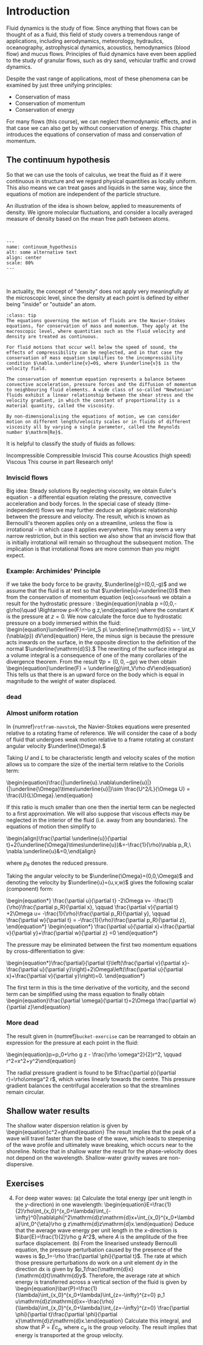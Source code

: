 # Introduction
Fluid dynamics is the study of flow. Since anything that flows can be thought of as a fluid, this field of study covers a tremendous range of applications, including aerodynamics, meteorology, hydraulics, oceanography, astrophysical dynamics, acoustics, hemodynamics (blood flow) and mucus flows. Principles of fluid dynamics have even been applied to the study of granular flows, such as dry sand, vehicular traffic and crowd dynamics.

Despite the vast range of applications, most of these phenomena can be examined by just three unifying principles:

* Conservation of mass
* Conservation of momentum
* Conservation of energy

For many flows (this course), we can neglect thermodynamic effects, and in that case we can also get by without conservation of energy. This chapter introduces the equations of conservation of mass and conservation of momentum.

## The continuum hypothesis

So that we can use the tools of calculus, we treat the fluid as if it were continuous in structure and we regard physical quantities as locally uniform. This also means we can treat gases and liquids in the same way, since the equations of motion are independent of the particle structure.

An illustration of the idea is shown below, applied to measurements of density. We ignore molecular fluctuations, and consider a locally averaged measure of density based on the mean free path between atoms.

<br>

```{image} fluids/navstok_img/continuum_hypothesis.png
---
name: continuum_hypothesis
alt: some alternative text
align: center
scale: 80%
---
```

<br>

In actuality, the concept of "density" does not apply very meaningfully at the microscopic level, since the density at each point is defined by either being "inside" or "outside" an atom.


```{admonition} Big idea: Conservation of mass and momentum
:class: tip
The equations governing the motion of fluids are the Navier-Stokes equations, for conservation of mass and momentum. They apply at the macroscopic level, where quantities such as the fluid velocity and density are treated as continuous.

For fluid motions that occur well below the speed of sound, the effects of compressibility can be neglected, and in that case the conservation of mass equation simplifies to the incompressibility condition $\nabla.\underline{v}=0$, where $\underline{v}$ is the velocity field.

The conservation of momentum equation represents a balance between convective acceleration, pressure forces and the diffusion of momentum to neighbouring fluid elements. A wide class of so-called "Newtonian" fluids exhibit a linear relationship between the shear stress and the velocity gradient, in which the constant of proportionality is a material quantity, called the viscosity.

By non-dimensionalising the equations of motion, we can consider motion on different length/velocity scales or in fluids of different viscosity all by varying a single parameter, called the Reynolds number $\mathrm{Re}$.
```

It is helpful to classify the study of fluids as follows:



Incompressible	Compressible
Inviscid	This course	Acoustics (high speed)
Viscous	This course in part	Research only!

### Inviscid flows

Big idea: Steady solutions
By neglecting viscosity, we obtain Euler's equation - a differential equation relating the pressure, convective acceleration and body forces. In the special case of steady (time-independent) flows we may further deduce an algebraic relationship between the pressure and velocity. The result, which is known as Bernoulli's theorem applies only on a streamline, unless the flow is irrotational - in which case it applies everywhere.
This may seem a very narrow restriction, but in this section we also show that an inviscid flow that is initially irrotational will remain so throughout the subsequent motion. The implication is that irrotational flows are more common than you might expect.


### Example: Archimides' Principle

If we take the body force to be gravity, $\underline{g}=(0,0,-g)$ and we assume that the fluid is at rest so that $\underline{u}=\underline{0}$ then from the conservation of momentum equation {eq}`consofmom5` we obtain a result for the hydrostatic pressure :
\begin{equation}\nabla p =(0,0,-g\rho)\quad \Rightarrow p=K-\rho g z,\end{equation}
where the constant $K$ is the pressure at $z=0$.
We now calculate the force due to hydrostatic pressure on a body immersed within the fluid:
\begin{equation}\underline{F}=-\int_S p\ \underline{\mathrm{d}S} = - \int_V (\nabla{p}) dV\end{equation}
Here, the minus sign is because the pressure acts inwards on the surface, in the opposite direction to the definition of the normal $\underline{\mathrm{d}S}.$ The rewriting of the surface integral as a volume integral is a consequence of one of the many corollaries of the divergence theorem.
From the result $\nabla p =(0,0,-g\rho)$ we then obtain
\begin{equation}\underline{F} = \underline{g}\int_V\rho dV\end{equation}
This tells us that there is an upward force on the body which is equal in magnitude to the weight of water displaced.

### dead
### Almost uniform rotation

In {numref}`rotfram-navstok`, the Navier-Stokes equations were presented relative to a rotating frame of reference. We will consider the case of a body of fluid that undergoes weak motion relative to a frame rotating at constant angular velocity $\underline{\Omega}.$

Taking $U$ and $L$ to be characteristic length and velocity scales of the motion allows us to compare the size of the inertial term relative to the Coriolis term:

 \begin{equation}\frac{|\underline{u}.\nabla\underline{u}|}{|\underline{\Omega}\times\underline{u}|}\sim \frac{U^2/L}{\Omega U} = \frac{U}{L\Omega}.\end{equation}

If this ratio is much smaller than one then the inertial term can be neglected to a first approximation. We will also suppose that viscous effects may be neglected in the interior of the fluid (i.e. away from any boundaries). The equations of motion then simplify to

\begin{align}\frac{\partial \underline{u}}{\partial t}+2(\underline{\Omega}\times\underline{u})&=-\frac{1}{\rho}\nabla p_R,\\
\nabla.\underline{u}&=0,\end{align}

where $p_R$ denotes the reduced pressure.

Taking the angular velocity to be $\underline{\Omega}=(0,0,\Omega)$ and denoting the velocity by $\underline{u}=(u,v,w)$ gives the following scalar (component) form:

\begin{equation*}
\frac{\partial u}{\partial t} -2\Omega v= -\frac{1}{\rho}\frac{\partial p_R}{\partial x}, \qquad
\frac{\partial v}{\partial t} +2\Omega u= -\frac{1}{\rho}\frac{\partial p_R}{\partial y}, \qquad
\frac{\partial w}{\partial t} = -\frac{1}{\rho}\frac{\partial p_R}{\partial z},
\end{equation*}
\begin{equation*}
\frac{\partial u}{\partial x}+\frac{\partial v}{\partial y}+\frac{\partial w}{\partial z} =0
\end{equation*}

The pressure may be eliminated between the first two momentum equations by cross-differentiation to give:

\begin{equation*}\frac{\partial}{\partial t}\left(\frac{\partial v}{\partial x}-\frac{\partial u}{\partial y}\right)+2\Omega\left(\frac{\partial u}{\partial x}+\frac{\partial v}{\partial y}\right)=0.
\end{equation*}

The first term  in this is the time derivative of the vorticity, and the second term can be simplified using the mass equation to finally obtain
\begin{equation}\frac{\partial \omega}{\partial t}=2\Omega \frac{\partial w}{\partial z}\end{equation}

### More dead

The result given in {numref}`bucket-exercise` can be rearranged to obtain an expression for the pressure at each point in the fluid:

\begin{equation}p=p_0+\rho g z - \frac{\rho \omega^2}{2}r^2, \qquad r^2=x^2+y^2\end{equation}

The radial pressure gradient is found to be $\frac{\partial p}{\partial r}=\rho\omega^2 r$, which varies linearly towards the centre. This pressure gradient balances the centrifugal acceleration so that the streamlines remain circular.

## Shallow water results
The shallow water dispersion relation is given by
\begin{equation}c^2=gh\end{equation}
The result implies that the peak of a wave will travel faster than the base of the wave, which leads to steepening of the wave profile and ultimately wave breaking, which occurs near to the shoreline. Notice that in shallow water the result for the phase-velocity does not depend on the wavelength. Shallow-water gravity waves are non-dispersive.

## Exercises
4. For deep water waves:
(a) Calculate the total energy (per unit length in the $y$-direction) in one wavelength:
\begin{equation}E=\frac{1}{2}\rho\int_{x_0}^{x_0+\lambda}\int_{-\infty}^0|\nabla\phi|^2\mathrm{d}z\mathrm{d}x+\int_{x_0}^{x_0+\lambda}\int_0^{\eta}\rho g z\mathrm{d}z\mathrm{d}x.\end{equation}
Deduce that the average wave energy per unit length in the $x$-direction is $\bar{E}=\frac{1}{2}\rho g A^2$, where $A$ is the amplitude of the free surface displacement.
(b) From the linearised unsteady Bernoulli equation, the pressure perturbation caused by the presence of the waves is $p_1=-\rho \frac{\partial \phi}{\partial t}$. The rate at which those pressure perturbations do work on a unit element dy in the direction dx is given by $p_1\frac{\mathrm{d}x}{\mathrm{d}t}\mathrm{d}y$. Therefore, the average rate at which energy is transferred across a vertical section of the fluid is given by
\begin{equation}\bar{P}=\frac{1}{\lambda}\int_{x_0}^{x_0+\lambda}\int_{z=-\infty}^{z=0} p_1 u\mathrm{d}z\mathrm{d}x=-\frac{\rho}{\lambda}\int_{x_0}^{x_0+\lambda}\int_{z=-\infty}^{z=0} \frac{\partial \phi}{\partial t}\frac{\partial \phi}{\partial x}\mathrm{d}z\mathrm{d}x.\end{equation}
 Calculate this integral, and show that $\bar{P}=\bar{E} c_g$, where $c_g$ is the group velocity. The result implies that energy is transported at the group velocity.
